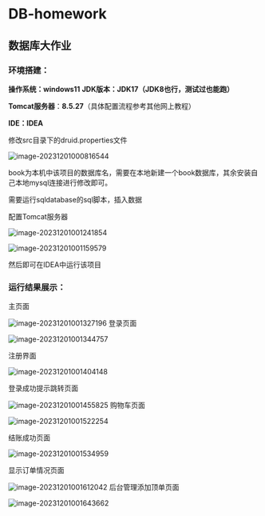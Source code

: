# DB-homework
## 数据库大作业

### 环境搭建：

**操作系统：windows11**
**JDK版本：JDK17（JDK8也行，测试过也能跑）**

**Tomcat服务器**：**8.5.27**（具体配置流程参考其他网上教程）

**IDE：IDEA**

修改src目录下的druid.properties文件

![image-20231201000816544](C:\Users\hu\AppData\Roaming\Typora\typora-user-images\image-20231201000816544.png)


book为本机中该项目的数据库名，需要在本地新建一个book数据库，其余安装自己本地mysql连接进行修改即可。

需要运行sqldatabase的sql脚本，插入数据

配置Tomcat服务器

![image-20231201001241854](C:\Users\hu\AppData\Roaming\Typora\typora-user-images\image-20231201001241854.png)


![image-20231201001159579](C:\Users\hu\AppData\Roaming\Typora\typora-user-images\image-20231201001159579.png)

然后即可在IDEA中运行该项目

### 运行结果展示：

主页面

![image-20231201001327196](C:\Users\hu\AppData\Roaming\Typora\typora-user-images\image-20231201001327196.png)
登录页面

![image-20231201001344757](C:\Users\hu\AppData\Roaming\Typora\typora-user-images\image-20231201001344757.png)

注册界面

![image-20231201001404148](C:\Users\hu\AppData\Roaming\Typora\typora-user-images\image-20231201001404148.png)

登录成功提示跳转页面

![image-20231201001455825](C:\Users\hu\AppData\Roaming\Typora\typora-user-images\image-20231201001455825.png)
购物车页面

![image-20231201001522254](C:\Users\hu\AppData\Roaming\Typora\typora-user-images\image-20231201001522254.png)

结账成功页面

![image-20231201001534959](C:\Users\hu\AppData\Roaming\Typora\typora-user-images\image-20231201001534959.png)

显示订单情况页面

![image-20231201001612042](C:\Users\hu\AppData\Roaming\Typora\typora-user-images\image-20231201001612042.png)
后台管理添加顶单页面

![image-20231201001643662](C:\Users\hu\AppData\Roaming\Typora\typora-user-images\image-20231201001643662.png)
